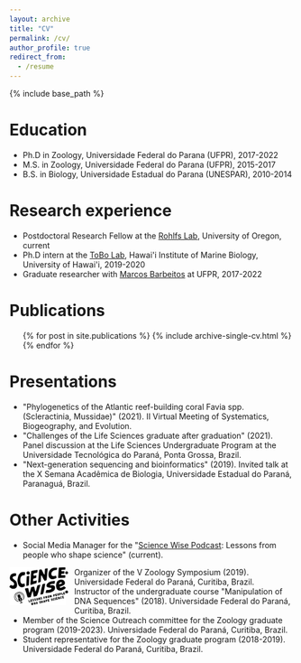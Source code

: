 ```yaml
---
layout: archive
title: "CV"
permalink: /cv/
author_profile: true
redirect_from:
  - /resume
---
```


{% include base_path %}

Education
======
- Ph.D in Zoology, Universidade Federal do Parana (UFPR), 2017-2022
- M.S. in Zoology, Universidade Federal do Parana (UFPR), 2015-2017
- B.S. in Biology, Universidade Estadual do Parana (UNESPAR), 2010-2014

Research experience
======
- Postdoctoral Research Fellow at the [Rohlfs Lab](https://rohlfslab.weebly.com/), University of Oregon, current
- Ph.D intern at the [ToBo Lab](https://tobolab.org/), Hawai'i Institute of Marine Biology, University of Hawai'i, 2019-2020
- Graduate researcher with [Marcos Barbeitos](https://scholar.google.com/citations?user=Pxo5pnYAAAAJ&hl=en) at UFPR, 2017-2022

Publications
======
 <ul>{% for post in site.publications %}
    {% include archive-single-cv.html %}
  {% endfor %}</ul>
  
Presentations
======
- "Phylogenetics of the Atlantic reef-building coral Favia spp. (Scleractinia, Mussidae)" (2021). II Virtual Meeting of Systematics, Biogeography, and Evolution.
- "Challenges of the Life Sciences graduate after graduation" (2021). Panel discussion at the Life Sciences Undergraduate Program at the Universidade Tecnológica do Paraná, Ponta Grossa, Brazil.
- "Next-generation sequencing and bioinformatics" (2019). Invited talk at the X Semana Acadêmica de Biologia, Universidade Estadual do Paraná, Paranaguá, Brazil.

Other Activities
======
- Social Media Manager for the "[Science Wise Podcast](https://www.sciencewisepodcast.org/): Lessons from people who shape science" (current).
<div style="float: left; margin-right: 15px; margin-bottom: 10px;">
  <img src="https://raw.githubusercontent.com/caroladam/caroladam.github.io/master/_pages/images/science_wise.png" alt="sciencewise" style="width: 100px;">
</div>

- Organizer of the V Zoology Symposium (2019). Universidade Federal do Paraná, Curitiba, Brazil.
- Instructor of the undergraduate course "Manipulation of DNA Sequences" (2018). Universidade Federal do Paraná, Curitiba, Brazil.
- Member of the Science Outreach committee for the Zoology graduate program (2019-2023). Universidade Federal do Paraná, Curitiba, Brazil.
- Student representative for the Zoology graduate program (2018-2019). Universidade Federal do Paraná, Curitiba, Brazil.
